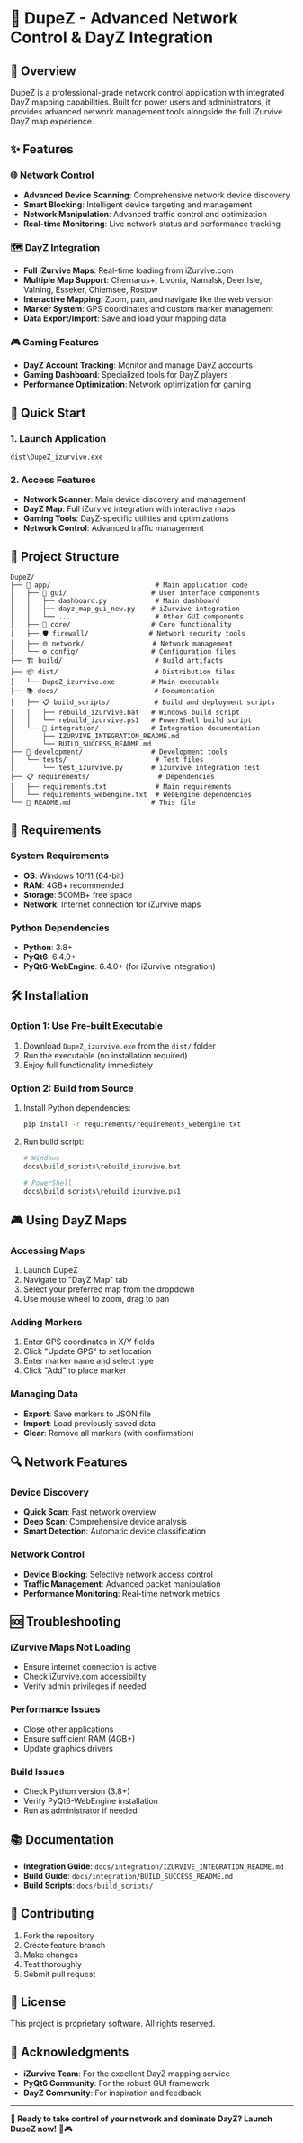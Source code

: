 # 🚀 DupeZ - Advanced Network Control & DayZ Integration

## 🎯 Overview

DupeZ is a professional-grade network control application with integrated DayZ mapping capabilities. Built for power users and administrators, it provides advanced network management tools alongside the full iZurvive DayZ map experience.

## ✨ Features

### 🌐 Network Control
- **Advanced Device Scanning**: Comprehensive network device discovery
- **Smart Blocking**: Intelligent device targeting and management
- **Network Manipulation**: Advanced traffic control and optimization
- **Real-time Monitoring**: Live network status and performance tracking

### 🗺️ DayZ Integration
- **Full iZurvive Maps**: Real-time loading from iZurvive.com
- **Multiple Map Support**: Chernarus+, Livonia, Namalsk, Deer Isle, Valning, Esseker, Chiemsee, Rostow
- **Interactive Mapping**: Zoom, pan, and navigate like the web version
- **Marker System**: GPS coordinates and custom marker management
- **Data Export/Import**: Save and load your mapping data

### 🎮 Gaming Features
- **DayZ Account Tracking**: Monitor and manage DayZ accounts
- **Gaming Dashboard**: Specialized tools for DayZ players
- **Performance Optimization**: Network optimization for gaming

## 🚀 Quick Start

### 1. Launch Application
```
dist\DupeZ_izurvive.exe
```

### 2. Access Features
- **Network Scanner**: Main device discovery and management
- **DayZ Map**: Full iZurvive integration with interactive maps
- **Gaming Tools**: DayZ-specific utilities and optimizations
- **Network Control**: Advanced traffic management

## 📁 Project Structure

```
DupeZ/
├── 📱 app/                          # Main application code
│   ├── 🎨 gui/                     # User interface components
│   │   ├── dashboard.py            # Main dashboard
│   │   ├── dayz_map_gui_new.py    # iZurvive integration
│   │   └── ...                     # Other GUI components
│   ├── 🔧 core/                    # Core functionality
│   ├── 🛡️ firewall/               # Network security tools
│   ├── 🌐 network/                 # Network management
│   └── ⚙️ config/                  # Configuration files
├── 🏗️ build/                       # Build artifacts
├── 📦 dist/                        # Distribution files
│   └── DupeZ_izurvive.exe         # Main executable
├── 📚 docs/                        # Documentation
│   ├── 📋 build_scripts/           # Build and deployment scripts
│   │   ├── rebuild_izurvive.bat   # Windows build script
│   │   └── rebuild_izurvive.ps1   # PowerShell build script
│   └── 🔗 integration/             # Integration documentation
│       ├── IZURVIVE_INTEGRATION_README.md
│       └── BUILD_SUCCESS_README.md
├── 🧪 development/                 # Development tools
│   └── tests/                      # Test files
│       └── test_izurvive.py       # iZurvive integration test
├── 📋 requirements/                 # Dependencies
│   ├── requirements.txt            # Main requirements
│   └── requirements_webengine.txt  # WebEngine dependencies
└── 📖 README.md                    # This file
```

## 🔧 Requirements

### System Requirements
- **OS**: Windows 10/11 (64-bit)
- **RAM**: 4GB+ recommended
- **Storage**: 500MB+ free space
- **Network**: Internet connection for iZurvive maps

### Python Dependencies
- **Python**: 3.8+
- **PyQt6**: 6.4.0+
- **PyQt6-WebEngine**: 6.4.0+ (for iZurvive integration)

## 🛠️ Installation

### Option 1: Use Pre-built Executable
1. Download `DupeZ_izurvive.exe` from the `dist/` folder
2. Run the executable (no installation required)
3. Enjoy full functionality immediately

### Option 2: Build from Source
1. Install Python dependencies:
   ```bash
   pip install -r requirements/requirements_webengine.txt
   ```

2. Run build script:
   ```bash
   # Windows
   docs\build_scripts\rebuild_izurvive.bat
   
   # PowerShell
   docs\build_scripts\rebuild_izurvive.ps1
   ```

## 🎮 Using DayZ Maps

### Accessing Maps
1. Launch DupeZ
2. Navigate to "DayZ Map" tab
3. Select your preferred map from the dropdown
4. Use mouse wheel to zoom, drag to pan

### Adding Markers
1. Enter GPS coordinates in X/Y fields
2. Click "Update GPS" to set location
3. Enter marker name and select type
4. Click "Add" to place marker

### Managing Data
- **Export**: Save markers to JSON file
- **Import**: Load previously saved data
- **Clear**: Remove all markers (with confirmation)

## 🔍 Network Features

### Device Discovery
- **Quick Scan**: Fast network overview
- **Deep Scan**: Comprehensive device analysis
- **Smart Detection**: Automatic device classification

### Network Control
- **Device Blocking**: Selective network access control
- **Traffic Management**: Advanced packet manipulation
- **Performance Monitoring**: Real-time network metrics

## 🆘 Troubleshooting

### iZurvive Maps Not Loading
- Ensure internet connection is active
- Check iZurvive.com accessibility
- Verify admin privileges if needed

### Performance Issues
- Close other applications
- Ensure sufficient RAM (4GB+)
- Update graphics drivers

### Build Issues
- Check Python version (3.8+)
- Verify PyQt6-WebEngine installation
- Run as administrator if needed

## 📚 Documentation

- **Integration Guide**: `docs/integration/IZURVIVE_INTEGRATION_README.md`
- **Build Guide**: `docs/integration/BUILD_SUCCESS_README.md`
- **Build Scripts**: `docs/build_scripts/`

## 🤝 Contributing

1. Fork the repository
2. Create feature branch
3. Make changes
4. Test thoroughly
5. Submit pull request

## 📄 License

This project is proprietary software. All rights reserved.

## 🎊 Acknowledgments

- **iZurvive Team**: For the excellent DayZ mapping service
- **PyQt6 Community**: For the robust GUI framework
- **DayZ Community**: For inspiration and feedback

---

**🎯 Ready to take control of your network and dominate DayZ? Launch DupeZ now!** 🚀🎮
